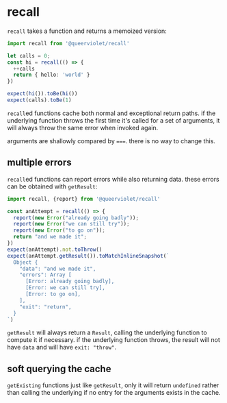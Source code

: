 # recall

`recall` takes a function and returns a memoized version:

```typescript
import recall from '@queerviolet/recall'

let calls = 0;
const hi = recall(() => {
  ++calls
  return { hello: 'world' }
})

expect(hi()).toBe(hi())
expect(calls).toBe(1)
```

`recall`ed functions cache both normal and exceptional return paths. if the underlying function throws the first time it's called for a set of arguments, it will always throw the same error when invoked again.

arguments are shallowly compared by `===`. there is no way to change this.

## multiple errors

`recall`ed functions can report errors while also returning data. these errors can be obtained with `getResult`:

```typescript
import recall, {report} from '@queerviolet/recall'

const anAttempt = recall(() => {
  report(new Error("already going badly"));
  report(new Error("we can still try"));
  report(new Error("to go on"));
  return "and we made it";
})
expect(anAttempt).not.toThrow()
expect(anAttempt.getResult()).toMatchInlineSnapshot(`
  Object {
    "data": "and we made it",
    "errors": Array [
      [Error: already going badly],
      [Error: we can still try],
      [Error: to go on],
    ],
    "exit": "return",
  }
`)
```

`getResult` will always return a `Result`, calling the underlying function to compute it if necessary. if the underlying function throws, the result will not have `data` and will have `exit: "throw"`.

## soft querying the cache

`getExisting` functions just like `getResult`, only it will return `undefined` rather than calling the underlying if no entry for the arguments exists in the cache.